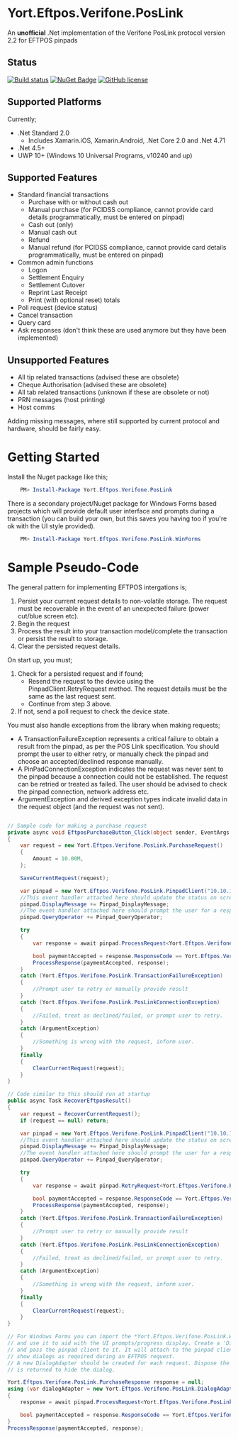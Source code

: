 # Yort.Eftpos.Verifone.PosLink

An **unofficial** .Net implementation of the Verifone PosLink protocol version 2.2 for EFTPOS pinpads

## Status

[![Build status](https://ci.appveyor.com/api/projects/status/igna2bbereqn8qff?svg=true)](https://ci.appveyor.com/project/Yortw/yort-eftpos-verifone-poslink) [![NuGet Badge](https://buildstats.info/nuget/Yort.Eftpos.Verifone.PosLink)](https://www.nuget.org/packages/Yort.Eftpos.Verifone.PosLink/) [![GitHub license](https://img.shields.io/github/license/mashape/apistatus.svg)](https://github.com/Yortw/Yort.Eftpos.Verifone.PosLink/blob/master/LICENSE) 

## Supported Platforms

Currently;

* .Net Standard 2.0
    * Includes Xamarin.iOS, Xamarin.Android, .Net Core 2.0 and .Net 4.71
* .Net 4.5+
* UWP 10+ (Windows 10 Universal Programs, v10240 and up)

## Supported Features

* Standard financial transactions
    * Purchase with or without cash out
    * Manual purchase (for PCIDSS compliance, cannot provide card details programmatically, must be entered on pinpad)
    * Cash out (only)
    * Manual cash out 
    * Refund
    * Manual refund (for PCIDSS compliance, cannot provide card details programmatically, must be entered on pinpad)
* Common admin functions    
    * Logon
    * Settlement Enquiry
    * Settlement Cutover
    * Reprint Last Receipt
    * Print (with optional reset) totals
* Poll request (device status)
* Cancel transaction
* Query card
* Ask responses (don't think these are used anymore but they have been implemented)

## Unsupported Features

* All tip related transactions (advised these are obsolete)
* Cheque Authorisation (advised these are obsolete)
* All tab related transactions (unknown if these are obsolete or not)
* PRN messages (host printing)
* Host comms

Adding missing messages, where still supported by current protocol and hardware, should be fairly easy.

# Getting Started

Install the Nuget package like this;

```powershell
    PM> Install-Package Yort.Eftpos.Verifone.PosLink
```

There is a secondary project/Nuget package for Windows Forms based projects which will provide default user interface and prompts during a transaction (you can build your own, but this saves you having too if you're ok with the UI style provided). 

```powershell
    PM> Install-Package Yort.Eftpos.Verifone.PosLink.WinForms
```

# Sample Pseudo-Code

The general pattern for implementing EFTPOS intergations is;

1. Persist your current request details to non-volatile storage. The request must be recoverable in the event of an unexpected failure (power cut/blue screen etc).
2. Begin the request
3. Process the result into your transaction model/complete the transaction or persist the result to storage.
4. Clear the persisted request details.

On start up, you must;

1. Check for a persisted request and if found;
    * Resend the request to the device using the PinpadClient.RetryRequest method. The request details must be the same as the last request sent.
    * Continue from step 3 above.
2. If not, send a poll request to check the device state.

You must also handle exceptions from the library when making requests;

* A TransactionFailureException represents a critical failure to obtain a result from the pinpad, as per the POS Link specification. You should prompt the user to either retry, or manually check the pinpad and choose an accepted/declined response manually.
* A PinPadConnectionException indicates the request was never sent to the pinpad because a connection could not be established. The request can be retried or treated as failed. The user should be advised to check the pinpad connection, network address etc.
* ArgumentException and derived exception types indicate invalid data in the request object (and the request was not sent).
 
```c#

// Sample code for making a purchase request
private async void EftposPurchaseButton_Click(object sender, EventArgs e)
{
    var request = new Yort.Eftpos.Verifone.PosLink.PurchaseRequest()
    {
        Amount = 10.00M,
    };

    SaveCurrentRequest(request);

    var pinpad = new Yort.Eftpos.Verifone.PosLink.PinpadClient("10.10.10.118");
    //This event handler attached here should update the status on screen. 
    pinpad.DisplayMessage += Pinpad_DisplayMessage;
    //The event handler attached here should prompt the user for a response to the query passed in the event arguments.
    pinpad.QueryOperator += Pinpad_QueryOperator; 

    try
    {
        var response = await pinpad.ProcessRequest<Yort.Eftpos.Verifone.PosLink.PurchaseRequest, Yort.Eftpos.Verifone.PosLink.PurchaseResponse>(request);

        bool paymentAccepted = response.ResponseCode == Yort.Eftpos.Verifone.PosLink.ResponseCodes.Accepted;
        ProcessResponse(paymentAccepted, response);
    }
    catch (Yort.Eftpos.Verifone.PosLink.TransactionFailureException)
    {
        //Prompt user to retry or manually provide result
    }
    catch (Yort.Eftpos.Verifone.PosLink.PosLinkConnectionException)
    {
        //Failed, treat as declined/failed, or prompt user to retry.
    }
    catch (ArgumentException)
    {
        //Something is wrong with the request, inform user.
    }
    finally
    {
        ClearCurrentRequest(request);
    }
}

// Code similar to this should run at startup
public async Task RecoverEftposResult()
{
    var request = RecoverCurrentRequest();
    if (request == null) return;

    var pinpad = new Yort.Eftpos.Verifone.PosLink.PinpadClient("10.10.10.118");
    //This event handler attached here should update the status on screen.
    pinpad.DisplayMessage += Pinpad_DisplayMessage;
    //The event handler attached here should prompt the user for a response to the query passed in the event arguments.
    pinpad.QueryOperator += Pinpad_QueryOperator;

    try
    {
        var response = await pinpad.RetryRequest<Yort.Eftpos.Verifone.PosLink.PurchaseRequest, Yort.Eftpos.Verifone.PosLink.PurchaseResponse>(request);

        bool paymentAccepted = response.ResponseCode == Yort.Eftpos.Verifone.PosLink.ResponseCodes.Accepted;
        ProcessResponse(paymentAccepted, response);
    }
    catch (Yort.Eftpos.Verifone.PosLink.TransactionFailureException)
    {
        //Prompt user to retry or manually provide result
    }
    catch (Yort.Eftpos.Verifone.PosLink.PosLinkConnectionException)
    {
        //Failed, treat as declined/failed, or prompt user to retry.
    }
    catch (ArgumentException)
    {
        //Something is wrong with the request, inform user.
    }
    finally
    {
        ClearCurrentRequest(request);
    }
}

// For Windows Forms you can import the *Yort.Eftpos.Verifone.PosLink.WinForms* Nuget package, 
// and use it to aid with the UI prompts/progress display. Create a 'DialogAdapter' instance
// and pass the pinpad client to it. It will attach to the pinpad client events and automatically 
// show dialogs as required during an EFTPOS request.
// A new DialogAdapter should be created for each request. Dispose the adatper after the response
// is returned to hide the dialog.

Yort.Eftpos.Verifone.PosLink.PurchaseResponse response = null;
using (var dialogAdapter = new Yort.Eftpos.Verifone.PosLink.DialogAdapter(pinpad, null, false))
{
    response = await pinpad.ProcessRequest<Yort.Eftpos.Verifone.PosLink.PurchaseRequest, Yort.Eftpos.Verifone.PosLink.PurchaseResponse>(request);

    bool paymentAccepted = response.ResponseCode == Yort.Eftpos.Verifone.PosLink.ResponseCodes.Accepted;
}
ProcessResponse(paymentAccepted, response);

```